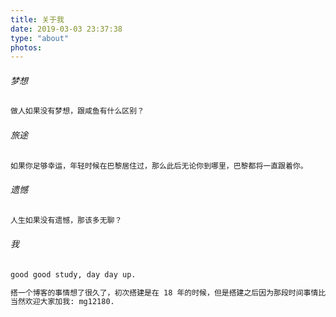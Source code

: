 ```yaml
---
title: 关于我
date: 2019-03-03 23:37:38
type: "about"
photos: 
---
```


###### 梦想
``` md
做人如果没有梦想，跟咸鱼有什么区别？
```

###### 旅途
``` md
如果你足够幸运，年轻时候在巴黎居住过，那么此后无论你到哪里，巴黎都将一直跟着你。
```

###### 遗憾
``` md
人生如果没有遗憾，那该多无聊？
```

###### 我
``` md
good good study, day day up.

搭一个博客的事情想了很久了，初次搭建是在 18 年的时候，但是搭建之后因为那段时间事情比较多的原因，就没有去更新任何东西。现在碎块化的知识越来越多，所以准备搭建这个博客来记录一些自己学习工作中的问题和一些新知识的学习，也算是一个自我整理的地方。当然也会写一些无关技术的东西，鲁迅说的好，生活不止有代码，还有诗和远方。(•‾̑⌣‾̑•)✧˖°  
当然欢迎大家加我: mg12180.
```